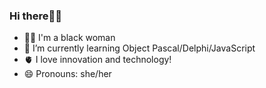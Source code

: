 ### Hi there👋🏾

- ✊🏾 I'm a black woman
- 🌱 I’m currently learning Object Pascal/Delphi/JavaScript
- 🫀 I love innovation and technology!
- 😄 Pronouns: she/her

